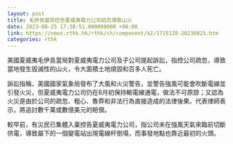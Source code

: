 ```yaml
---
layout: post
title: 毛伊島當局控告夏威夷電力公司疏忽導致山火
date: 2023-08-25 17:38:51.000000000 +08:00
link: https://news.rthk.hk/rthk/ch/component/k2/1715128-20230825.htm
categories: rthk
---
```


美國夏威夷毛伊島當局對夏威夷電力公司及子公司提起訴訟，指控公司疏忽，導致當地發生毀滅性的山火，令大面積土地燒毀和百多人死亡。

訴訟指稱，美國國家氣象局發布了大風和火災警告，並警告強風可能會吹斷電線並引發火災，但夏威夷電力公司仍在8月初保持輸電線通電，做法不可原諒；又認為火災是由於公司的疏忽、粗心、魯莽和非法行為直接造成的法律後果。代表律師表示，將追討數千萬或數億美元的賠償。

較早前，有災民已集體入稟控告夏威夷電力公司，指公司未在強風天氣來臨前切斷供電，導致屬下的一個變電站出現電線杆倒塌，而事發地點也靠近最初的火頭。
